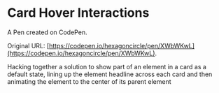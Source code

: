 # Card Hover Interactions

A Pen created on CodePen.

Original URL: [https://codepen.io/hexagoncircle/pen/XWbWKwL](https://codepen.io/hexagoncircle/pen/XWbWKwL).

Hacking together a solution to show part of an element in a card as a default state, lining up the element headline across each card and then animating the element to the center of its parent element